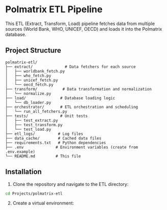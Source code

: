 # Polmatrix ETL Pipeline

This ETL (Extract, Transform, Load) pipeline fetches data from multiple sources (World Bank, WHO, UNICEF, OECD) and loads it into the Polmatrix database.

## Project Structure

```
polmatrix-etl/
├── extract/              # Data fetchers for each source
│   ├── worldbank_fetch.py
│   ├── who_fetch.py
│   ├── unicef_fetch.py
│   └── oecd_fetch.py
├── transform/           # Data transformation and normalization
│   └── normalize.py
├── load/               # Database loading logic
│   └── db_loader.py
├── orchestrator/       # ETL orchestration and scheduling
│   └── run_all_fetchers.py
├── tests/              # Unit tests
│   ├── test_extract.py
│   ├── test_transform.py
│   └── test_load.py
├── etl_logs/          # Log files
├── data_cache/        # Cached data files
├── requirements.txt   # Python dependencies
├── .env              # Environment variables (create from .env.example)
└── README.md         # This file
```

## Installation

1. Clone the repository and navigate to the ETL directory:
```bash
cd Projects/polmatrix-etl
```

2. Create a virtual environment:
```bash